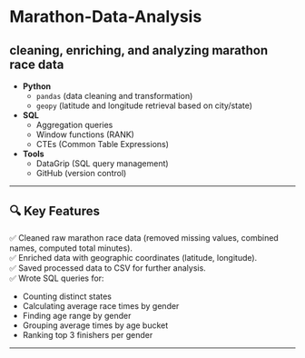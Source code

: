 # Marathon-Data-Analysis
cleaning, enriching, and analyzing marathon race data
---
- **Python**
  - `pandas` (data cleaning and transformation)
  - `geopy` (latitude and longitude retrieval based on city/state)
- **SQL**
  - Aggregation queries
  - Window functions (RANK)
  - CTEs (Common Table Expressions)
- **Tools**
  - DataGrip (SQL query management)
  - GitHub (version control)

---

## 🔍 Key Features
✅ Cleaned raw marathon race data (removed missing values, combined names, computed total minutes).  
✅ Enriched data with geographic coordinates (latitude, longitude).  
✅ Saved processed data to CSV for further analysis.  
✅ Wrote SQL queries for:  
- Counting distinct states  
- Calculating average race times by gender  
- Finding age range by gender  
- Grouping average times by age bucket  
- Ranking top 3 finishers per gender  

---
